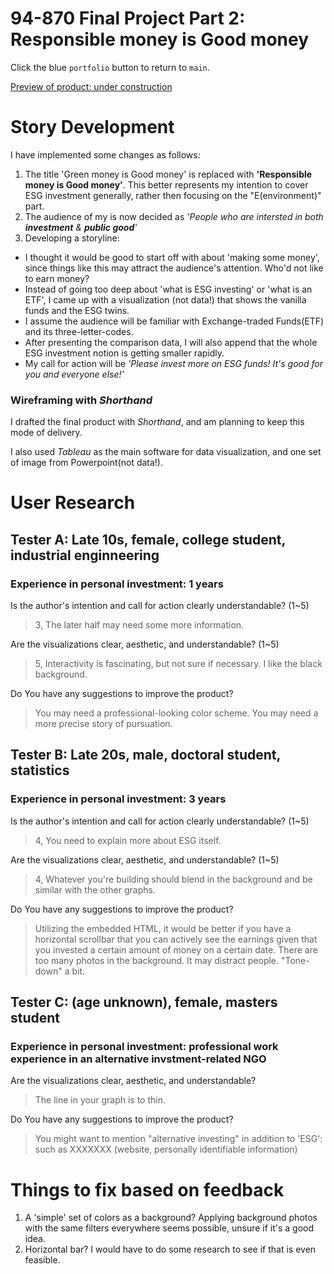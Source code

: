 
# 94-870 Final Project Part 2: Responsible money is Good money

Click the blue `portfolio` button to return to `main`.

[Preview of product: under construction](https://preview.shorthand.com/YXK4ErDeZcNAvMl0)

# Story Development

I have implemented some changes as follows:

1. The title 'Green money is Good money' is replaced with **'Responsible money is Good money'**. This better represents my intention to cover ESG investment generally, rather then focusing on the "E(environment)" part.
2. The audience of my is now decided as *'People who are intersted in both **investment** & **public good**'*
3. Developing a storyline:

- I thought it would be good to start off with about 'making some money', since things like this may attract the audience's attention. Who'd not like to earn money?
- Instead of going too deep about 'what is ESG investing' or 'what is an ETF', I came up with a visualization (not data!) that shows the vanilla funds and the ESG twins.
- I assume the audience will be familiar with Exchange-traded Funds(ETF) and its three-letter-codes.
- After presenting the comparison data, I will also append that the whole ESG investment notion is getting smaller rapidly.
- My call for action will be *'Please invest more on ESG funds! It's good for you and everyone else!'*

### Wireframing with *Shorthand*

I drafted the final product with *Shorthand*, and am planning to keep this mode of delivery.

I also used *Tableau* as the main software for data visualization, and one set of image from Powerpoint(not data!). 

# User Research

## Tester A: Late 10s, female, college student, industrial enginneering
### Experience in personal investment: 1 years

Is the author's intention and call for action clearly understandable? (1~5)
> 3, The later half may need some more information.

Are the visualizations clear, aesthetic, and understandable? (1~5)
> 5, Interactivity is fascinating, but not sure if necessary. I like the black background.

Do You have any suggestions to improve the product?
> You may need a professional-looking color scheme.
> You may need a more precise story of pursuation.

## Tester B: Late 20s, male, doctoral student, statistics
### Experience in personal investment: 3 years

Is the author's intention and call for action clearly understandable? (1~5)
> 4, You need to explain more about ESG itself.

Are the visualizations clear, aesthetic, and understandable? (1~5)
> 4, Whatever you're building should blend in the background and be similar with the other graphs.

Do You have any suggestions to improve the product?
> Utilizing the embedded HTML, it would be better if you have a horizontal scrollbar that you can actively see the earnings given that you invested a certain amount of money on a certain date.
> There are too many photos in the background. It may distract people. "Tone-down" a bit.

## Tester C: (age unknown), female, masters student
### Experience in personal investment: professional work experience in an alternative invstment-related NGO

Are the visualizations clear, aesthetic, and understandable?
> The line in your graph is to thin.

Do You have any suggestions to improve the product?
> You might want to mention "alternative investing" in addition to 'ESG': such as XXXXXXX (website, personally identifiable information)

# Things to fix based on feedback

1. A 'simple' set of colors as a background? Applying background photos with the same filters everywhere seems possible, unsure if it's a good idea.
2. Horizontal bar? I would have to do some research to see if that is even feasible.
